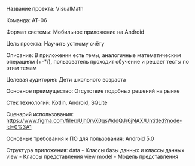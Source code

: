 Название проекта: VisualMath

Команда: АТ-06

Формат системы: Мобильное приложение на Android

Цель проекта:
Научить устному счёту

Описание:
В приложении есть темы, аналогичные математическим операциям (+-*/), пользователь проходит обучение и решает тесты по этим темам

Целевая аудитория:
Дети школьного возраста

Основное преимущество:
Отсутствие подобных решений на рынке

Стек технологий: Kotlin, Android, SQLite

Сценарий использования:
https://www.figma.com/file/xUjh0rvX0qsWddQJr6jNAX/Untitled?node-id=0%3A1

Основные требования к ПО для пользования:
Android 5.0

Структура приложения:
data - Классы базы данных и классы данных
view - Классы представления
view model - Модель представления
